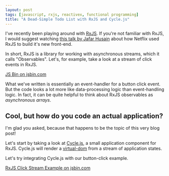 ```yaml
---
layout: post
tags: [javascript, rxjs, reactivex, functional programming]
title: "A Dead-Simple Todo List with RxJS and Cycle.js"
---
```


I've recently been playing around with [RxJS](https://github.com/Reactive-Extensions/RxJS). If you're not familiar with RxJS, I would suggest watching [this talk by Jafar Husain](https://youtu.be/XE692Clb5LU) about how Netflix used RxJS to build it's new front-end.

In short, RxJS is a library for working with asynchronous streams, which it calls "Observables". Let's, for example, take a look at a stream of click events in RxJS.

<div class="wide">
    <a class="jsbin-embed" href="http://jsbin.com/zusicetiqa/embed?js,output">JS Bin on jsbin.com</a><script src="http://static.jsbin.com/js/embed.min.js?3.34.3"></script>
</div>

What we've written is essentially an event-handler for a button click event. But the code looks a lot more like data-processing logic than event-handling logic. In fact, it can be quite helpful to think about RxJS observables as *asynchronous arrays*.


## Cool, but how do you code an actual application?

I'm glad you asked, because that happens to be the topic of this very blog post!

Let's start by taking a look at [Cycle.js](http://cycle.js.org/), a small application component for RxJS. Cycle.js will render a [virtual-dom](https://github.com/Matt-Esch/virtual-dom) from a stream of application states.

Let's try integrating Cycle.js with our button-click example.

<div class="wide">
<a class="jsbin-embed" href="http://jsbin.com/tayoci/embed?js,output">RxJS Click Stream Example on jsbin.com</a><script src="http://static.jsbin.com/js/embed.min.js?3.34.3"></script>
</div>